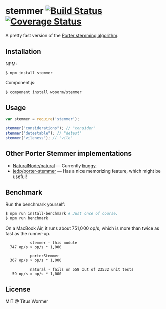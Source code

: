 # stemmer [![Build Status](https://travis-ci.org/wooorm/stemmer.svg?branch=master)](https://travis-ci.org/wooorm/stemmer) [![Coverage Status](https://img.shields.io/coveralls/wooorm/stemmer.svg)](https://coveralls.io/r/wooorm/stemmer?branch=master)

A pretty fast version of the [Porter stemming algorithm](http://tartarus.org/martin/PorterStemmer/).

## Installation

NPM:
```sh
$ npm install stemmer
```

Component.js:
```sh
$ component install wooorm/stemmer
```

## Usage

```js
var stemmer = require('stemmer');

stemmer("considerations"); // "consider"
stemmer("detestable"); // "detest"
stemmer("vileness"); // "vile"
```

## Other Porter Stemmer implementations

- [NaturalNode/natural](https://github.com/NaturalNode/natural) — Currently [buggy](https://github.com/NaturalNode/natural/issues/176).
- [jedp/porter-stemmer](https://github.com/jedp/porter-stemmer) — Has a nice memorizing feature, which might be useful!

## Benchmark

Run the benchmark yourself:

```sh
$ npm run install-benchmark # Just once of course.
$ npm run benchmark
```

On a MacBook Air, it runs about 751,000 op/s, which is more than twice as fast as the runner-up.

```
           stemmer — this module
  747 op/s » op/s * 1,000

           porterStemmer
  367 op/s » op/s * 1,000

           natural - fails on 558 out of 23532 unit tests
   59 op/s » op/s * 1,000
```

## License

MIT @ Titus Wormer
